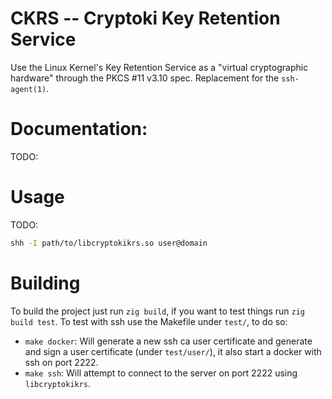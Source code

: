 # CKRS -- Cryptoki Key Retention Service

Use the Linux Kernel's Key Retention Service as a "virtual cryptographic hardware" through the PKCS #11 v3.10 spec. Replacement for the `ssh-agent(1)`.

# Documentation:

TODO:

# Usage

TODO:

```bash
shh -I path/to/libcryptokikrs.so user@domain
```

# Building

To build the project just run `zig build`, if you want to test things run `zig build test`. To test with ssh use the Makefile under `test/`, to do so:
* `make docker`: Will generate a new ssh ca user certificate and generate and sign a user certificate (under `test/user/`), it also start a docker with ssh on port 2222.
* `make ssh`: Will attempt to connect to the server on port 2222 using `libcryptokikrs`.
